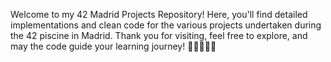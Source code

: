 
Welcome to my 42 Madrid Projects Repository! Here, you'll find detailed implementations and clean code for the various projects undertaken during the 42 piscine in Madrid.
Thank you for visiting, feel free to explore, and may the code guide your learning journey! 🚀👩‍💻👨‍💻
